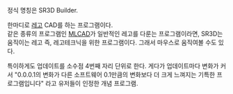 정식 명칭은 SR3D Builder.  

한마디로 [레고](%EB%A0%88%EA%B3%A0.md) CAD를 하는 프로그램이다.  
같은 종류의 프로그램인 [MLCAD](MLCAD.md)가 일반적인 레고를 다룬는 프로그램이라면, SR3D는 움직이는 레고 즉,
레고테크닉을 위한 프로그램이다. 그래서 마우스로 움직여볼 수도 있다.

특이하게도 업데이트를 소수점 4번째 자리 단위로 한다. 게다가 업데이트마다 변화가 커서 "0.0.0.1의 변화가 다른 소프트웨어 0.1만큼의
변화보다 더 크게 느껴지는 기특한 프로그램입니다" 라고 유저들이 인정한 개념 프로그램.  

